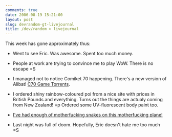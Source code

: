 ```yaml
---
comments: true
date: 2006-08-19 15:21:00
layout: post
slug: devrandom-gt-livejournal
title: /dev/random > livejournal
---
```


This week has gone approximately thus:  

* Went to see Eric.  Was awesome.  Spent too much money.  

* People at work are trying to convince me to play WoW.  There is no escape =S  

* I managed not to notice Comiket 70 happening.  There's a new version of Alibat!  <a href="http://www.hongfire.com/forum/showthread.php?t=55142">C70 Game Torrents</a>.  

* I ordered shiny rainbow-coloured poi from a nice site with prices in British Pounds and everything.  Turns out the things are actualy coming from New Zealand! =p  Ordered some UV-fluorescent body paint too.  

* <a href="http://www.youtube.com/watch?v=zJhuwihy7FE">I've had enough of motherfucking snakes on this motherfucking plane!</a>  

* Last night was full of doom.  Hopefully, Eric doesn't hate me too much =S  


